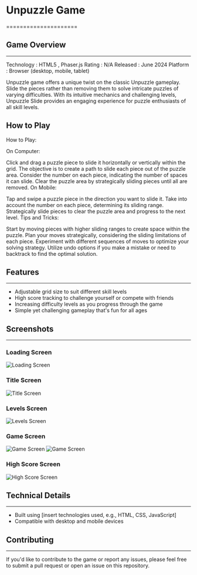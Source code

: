 # Unpuzzle Game
=====================

## Game Overview
---------------

Technology : HTML5 , Phaser.js
Rating : N/A
Released : June 2024
Platform : Browser (desktop, mobile, tablet)

Unpuzzle game offers a unique twist on the classic Unpuzzle gameplay. Slide the pieces rather than removing them to solve intricate puzzles of varying difficulties. With its intuitive mechanics and challenging levels, Unpuzzle Slide provides an engaging experience for puzzle enthusiasts of all skill levels.

## How to Play
How to Play:

On Computer:

Click and drag a puzzle piece to slide it horizontally or vertically within the grid.
The objective is to create a path to slide each piece out of the puzzle area.
Consider the number on each piece, indicating the number of spaces it can slide.
Clear the puzzle area by strategically sliding pieces until all are removed.
On Mobile:

Tap and swipe a puzzle piece in the direction you want to slide it.
Take into account the number on each piece, determining its sliding range.
Strategically slide pieces to clear the puzzle area and progress to the next level.
Tips and Tricks:

Start by moving pieces with higher sliding ranges to create space within the puzzle.
Plan your moves strategically, considering the sliding limitations of each piece.
Experiment with different sequences of moves to optimize your solving strategy.
Utilize undo options if you make a mistake or need to backtrack to find the optimal solution.

## Features
------------

* Adjustable grid size to suit different skill levels
* High score tracking to challenge yourself or compete with friends
* Increasing difficulty levels as you progress through the game
* Simple yet challenging gameplay that's fun for all ages

## Screenshots
-------------

### Loading Screen
![Loading Screen](imgs/unpuzzleimg1.png)

### Title Screen
![Title Screen](imgs/unpuzzleimg2.png)

### Levels Screen
![Levels Screen](imgs/unpuzzleimg3.png)

### Game Screen
![Game Screen](imgs/unpuzzleimg4.png)
![Game Screen](imgs/unpuzzleimg5.png)

### High Score Screen
![High Score Screen](imgs/unpuzzleimg6.png)

## Technical Details
-------------------

* Built using [insert technologies used, e.g., HTML, CSS, JavaScript]
* Compatible with desktop and mobile devices

## Contributing
------------

If you'd like to contribute to the game or report any issues, please feel free to submit a pull request or open an issue on this repository.


